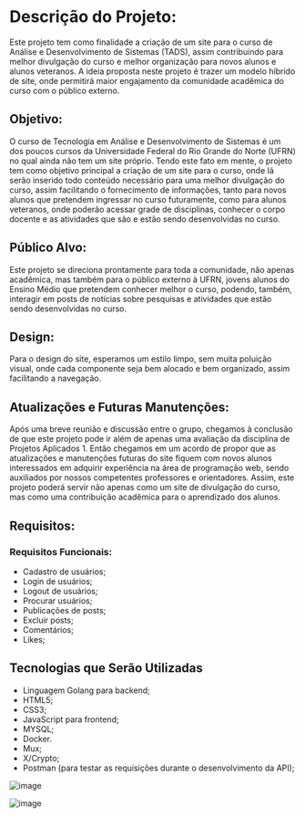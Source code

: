 <h1>Descrição do Projeto:</h1>
<p>Este projeto tem como finalidade a criação de um site para o curso de Análise e Desenvolvimento de Sistemas (TADS), assim contribuindo para melhor divulgação do curso e melhor organização para novos alunos e alunos veteranos. A ideia proposta neste projeto é trazer um modelo híbrido de site, onde permitirá maior engajamento da comunidade acadêmica do curso com o público externo.</p>

<h2>Objetivo:</h2>
<p>O curso de Tecnologia em Análise e Desenvolvimento de Sistemas é um dos poucos cursos da Universidade Federal do Rio Grande do Norte (UFRN) no qual ainda não tem um site próprio. Tendo este fato em mente, o projeto tem como objetivo principal a criação de um site para o curso, onde lá serão inserido todo conteúdo necessário para uma melhor divulgação do curso, assim facilitando o fornecimento de informações, tanto para novos alunos que pretendem ingressar no curso futuramente, como para alunos veteranos, onde poderão acessar grade de disciplinas, conhecer o corpo docente e as atividades que são e estão sendo desenvolvidas no curso.</p>

<h2>Público Alvo:</h2>
<p>Este projeto se direciona prontamente para toda a comunidade, não apenas acadêmica, mas também para o público externo à UFRN, jovens alunos do Ensino Médio que pretendem conhecer melhor o curso, podendo, também, interagir em posts de notícias sobre pesquisas e atividades que estão sendo desenvolvidas no curso.</p>

<h2>Design:</h2>
<p>Para o design do site, esperamos um estilo limpo, sem muita poluição visual, onde cada componente seja bem alocado e bem organizado, assim facilitando a navegação.</p>

<h2>Atualizações e Futuras Manutenções:</h2>
<p>Após uma breve reunião e discussão entre o grupo, chegamos à conclusão de que este projeto pode ir além de apenas uma avaliação da disciplina de Projetos Aplicados 1. Então chegamos em um acordo de propor que as atualizações e manutenções futuras do site fiquem com novos alunos interessados em adquirir experiência na área de programação web, sendo auxiliados por nossos competentes professores e orientadores. Assim, este projeto poderá servir não apenas como um site de divulgação do curso, mas como uma contribuição acadêmica para o aprendizado dos alunos.</p>

<h2>Requisitos:</h2>
<h3>Requisitos Funcionais:</h3>
<ul>
    <li>Cadastro de usuários;</li>
    <li>Login de usuários;</li>
    <li>Logout de usuários;</li>
    <li>Procurar usuários;</li>
    <li>Publicações de posts;</li>
    <li>Excluir posts;</li>
    <li>Comentários;</li>
    <li>Likes;</li>
</ul>

<h2>Tecnologias que Serão Utilizadas</h2>
<ul>
    <li>Linguagem Golang para backend;</li>
    <li>HTML5;</li>
    <li>CSS3;</li>
    <li>JavaScript para frontend;</li>
    <li>MYSQL;</li>
    <li>Docker.</li>
    <li>Mux;</li>
    <li>X/Crypto;</li>
    <li>Postman (para testar as requisições durante o desenvolvimento da API);</li>
</ul>


![image](https://github.com/user-attachments/assets/ee73ffd7-d6ac-4664-804e-666af12089fb)

![image](https://github.com/user-attachments/assets/49ca1be2-4677-4f05-a3a1-2ce673b97cef)

